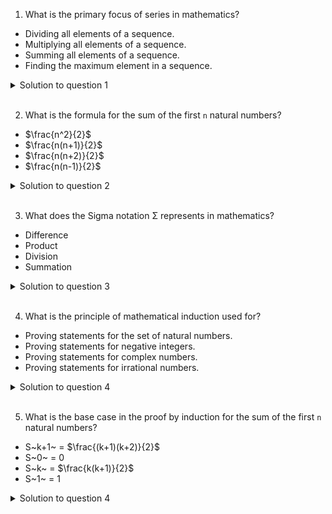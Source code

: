 1. What is the primary focus of series in mathematics?

- Dividing all elements of a sequence.
- Multiplying all elements of a sequence.
- Summing all elements of a sequence.
- Finding the maximum element in a sequence.

<details>
  <summary>Solution to question 1</summary>

wefwefewfewfew

</details>

<br>

2. What is the formula for the sum of the first `n` natural numbers?

- $\frac{n^2}{2}$
- $\frac{n(n+1)}{2}$
- $\frac{n(n+2)}{2}$
- $\frac{n(n-1)}{2}$

<details>
  <summary>Solution to question 2</summary>

wefwefewfewfew

</details>

<br>

3. What does the Sigma notation Σ represents in mathematics?

- Difference
- Product
- Division
- Summation

<details>
  <summary>Solution to question 3</summary>

wefwefewfewfew

</details>

<br>

4. What is the principle of mathematical induction used for?

- Proving statements for the set of natural numbers.
- Proving statements for negative integers.
- Proving statements for complex numbers.
- Proving statements for irrational numbers.

<details>
  <summary>Solution to question 4</summary>

wefwefewfewfew

</details>

<br>

5. What is the base case in the proof by induction for the sum of the first `n` natural numbers?

- S~k+1~ = $\frac{(k+1)(k+2)}{2}$
- S~0~ = 0
- S~k~ = $\frac{k(k+1)}{2}$
- S~1~ = 1

<details>
  <summary>Solution to question 4</summary>

wefwefewfewfew

</details>

<br>
